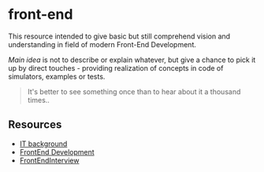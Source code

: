 # front-end

This resource intended to give basic but still comprehend vision and understanding in field of modern Front-End Development.

*Main idea* is not to describe or explain whatever, but give a chance to pick it up by direct touches - providing realization of concepts in code of simulators, examples or tests.

> It's better to see something once than to hear about it a thousand times..

## Resources

* [IT background](https://docs.google.com/spreadsheets/d/1gSj_gj_SCEmjsTPEn28-tUWnub2SsFywm72cCuHToMA/pubhtml)
* [FrontEnd Development](https://docs.google.com/spreadsheets/d/1JE4R3LaB8GO1XmncZc8sxIdcEDkizMySiB83-iMXeyU/pubhtml)
* [FrontEndInterview](https://docs.google.com/spreadsheets/d/1WQzE0PYDszUGK88drpFsspb5F-yawO2Df-rxqluA2SM/pubhtml)
